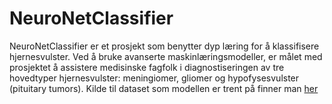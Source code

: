 # NeuroNetClassifier
NeuroNetClassifier er et prosjekt som benytter dyp læring for å klassifisere hjernesvulster. Ved å bruke avanserte maskinlæringsmodeller, er målet med prosjektet å assistere medisinske fagfolk i diagnostiseringen av tre hovedtyper hjernesvulster: meningiomer, gliomer og hypofysesvulster (pituitary tumors). Kilde til dataset som modellen er trent på finner man [her](https://figshare.com/articles/dataset/brain_tumor_dataset/1512427)

